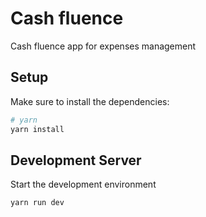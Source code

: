 # Cash fluence

Cash fluence app for expenses management

## Setup

Make sure to install the dependencies:

```bash
# yarn
yarn install
```

## Development Server

Start the development environment

```bash
yarn run dev
```